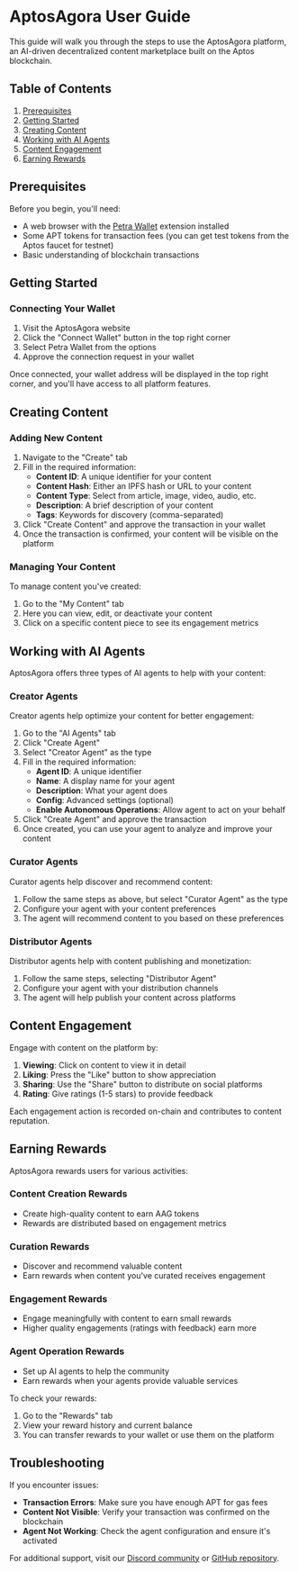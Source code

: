 # AptosAgora User Guide

This guide will walk you through the steps to use the AptosAgora platform, an AI-driven decentralized content marketplace built on the Aptos blockchain.

## Table of Contents

1. [Prerequisites](#prerequisites)
2. [Getting Started](#getting-started)
3. [Creating Content](#creating-content)
4. [Working with AI Agents](#working-with-ai-agents)
5. [Content Engagement](#content-engagement)
6. [Earning Rewards](#earning-rewards)

## Prerequisites

Before you begin, you'll need:

- A web browser with the [Petra Wallet](https://petra.app/) extension installed
- Some APT tokens for transaction fees (you can get test tokens from the Aptos faucet for testnet)
- Basic understanding of blockchain transactions

## Getting Started

### Connecting Your Wallet

1. Visit the AptosAgora website
2. Click the "Connect Wallet" button in the top right corner
3. Select Petra Wallet from the options
4. Approve the connection request in your wallet

Once connected, your wallet address will be displayed in the top right corner, and you'll have access to all platform features.

## Creating Content

### Adding New Content

1. Navigate to the "Create" tab
2. Fill in the required information:
   - **Content ID**: A unique identifier for your content
   - **Content Hash**: Either an IPFS hash or URL to your content
   - **Content Type**: Select from article, image, video, audio, etc.
   - **Description**: A brief description of your content
   - **Tags**: Keywords for discovery (comma-separated)
3. Click "Create Content" and approve the transaction in your wallet
4. Once the transaction is confirmed, your content will be visible on the platform

### Managing Your Content

To manage content you've created:

1. Go to the "My Content" tab
2. Here you can view, edit, or deactivate your content
3. Click on a specific content piece to see its engagement metrics

## Working with AI Agents

AptosAgora offers three types of AI agents to help with your content:

### Creator Agents

Creator agents help optimize your content for better engagement:

1. Go to the "AI Agents" tab
2. Click "Create Agent"
3. Select "Creator Agent" as the type
4. Fill in the required information:
   - **Agent ID**: A unique identifier
   - **Name**: A display name for your agent
   - **Description**: What your agent does
   - **Config**: Advanced settings (optional)
   - **Enable Autonomous Operations**: Allow agent to act on your behalf
5. Click "Create Agent" and approve the transaction
6. Once created, you can use your agent to analyze and improve your content

### Curator Agents

Curator agents help discover and recommend content:

1. Follow the same steps as above, but select "Curator Agent" as the type
2. Configure your agent with your content preferences
3. The agent will recommend content to you based on these preferences

### Distributor Agents

Distributor agents help with content publishing and monetization:

1. Follow the same steps, selecting "Distributor Agent"
2. Configure your agent with your distribution channels
3. The agent will help publish your content across platforms

## Content Engagement

Engage with content on the platform by:

1. **Viewing**: Click on content to view it in detail
2. **Liking**: Press the "Like" button to show appreciation
3. **Sharing**: Use the "Share" button to distribute on social platforms
4. **Rating**: Give ratings (1-5 stars) to provide feedback

Each engagement action is recorded on-chain and contributes to content reputation.

## Earning Rewards

AptosAgora rewards users for various activities:

### Content Creation Rewards

- Create high-quality content to earn AAG tokens
- Rewards are distributed based on engagement metrics

### Curation Rewards

- Discover and recommend valuable content
- Earn rewards when content you've curated receives engagement

### Engagement Rewards

- Engage meaningfully with content to earn small rewards
- Higher quality engagements (ratings with feedback) earn more

### Agent Operation Rewards

- Set up AI agents to help the community
- Earn rewards when your agents provide valuable services

To check your rewards:

1. Go to the "Rewards" tab
2. View your reward history and current balance
3. You can transfer rewards to your wallet or use them on the platform

## Troubleshooting

If you encounter issues:

- **Transaction Errors**: Make sure you have enough APT for gas fees
- **Content Not Visible**: Verify your transaction was confirmed on the blockchain
- **Agent Not Working**: Check the agent configuration and ensure it's activated

For additional support, visit our [Discord community](https://discord.gg/aptosagora) or [GitHub repository](https://github.com/aptosagora/aptosagora). 
